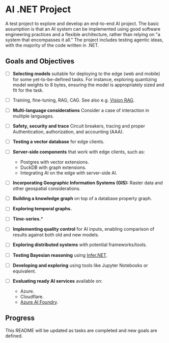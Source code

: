 # AI .NET Project

A test project to explore and develop an end-to-end AI project. The basic assumption is that an AI system can be implemented using good software engineering practices and a flexible architecture, rather than relying on "a system that encompasses it all." The project includes testing agentic ideas, with the majority of the code written in .NET.

## Goals and Objectives

- [ ] **Selecting models** suitable for deploying to the edge (web and mobile) for some yet-to-be-defined tasks. For instance, exploring quantizing model weights to 8 bytes, ensuring the model is appropriately sized and fit for the task.

- [ ] Training, fine-tuning, RAG, CAG. See also e.g. [Vision RAG](https://github.com/Softlandia-Ltd/vision-is-all-you-need).

- [ ] **Multi-language considerations** Consider a case of interaction in multiple languages.

- [ ] **Safety, security and trace** Circuit breakers, tracing and proper Authentication, authorization, and accounting (AAA).
  
- [ ] **Testing a vector database** for edge clients.

- [ ] **Server-side components** that work with edge clients, such as:
  - Postgres with vector extensions.
  - DuckDB with graph extensions.
  - Integrating AI on the edge with server-side AI.

- [ ] **Incorporating Geographic Information Systems (GIS):** Raster data and other geospatial considerations.

- [ ] **Building a knowledge graph** on top of a database property graph.

- [ ] **Exploring temporal graphs.**

- [ ] **Time-series.***

- [ ] **Implementing quality control** for AI inputs, enabling comparison of results against both old and new models.

- [ ] **Exploring distributed systems** with potential frameworks/tools.

- [ ] **Testing Bayesian reasoning** using [Infer.NET](https://github.com/dotnet/infer).

- [ ] **Developing and exploring** using tools like Jupyter Notebooks or equivalent.

- [ ] **Evaluating ready AI services** available on:
  - Azure.
  - Cloudflare.
  - [Azure AI Foundry](https://learn.microsoft.com/en-us/azure/ai-studio/what-is-ai-studio).

## Progress

This README will be updated as tasks are completed and new goals are defined.
